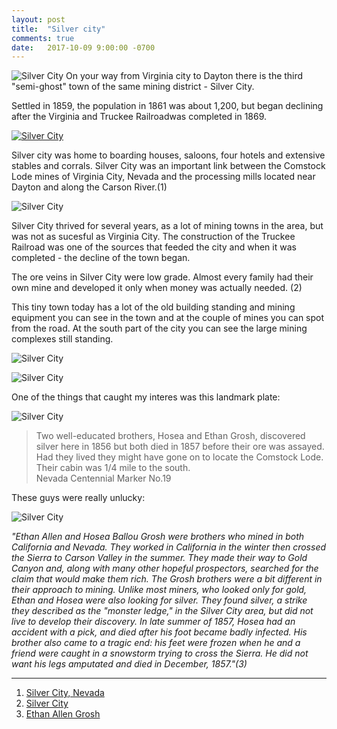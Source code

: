 ```yaml
---
layout: post
title:  "Silver city"
comments: true
date:   2017-10-09 9:00:00 -0700
---
```


![Silver City][silver_city1]
On your way from Virginia city to Dayton there is the third "semi-ghost" town of the same mining district - Silver City. 

Settled in 1859, the population in 1861 was about 1,200, but began declining after the Virginia and Truckee Railroadwas completed in 1869.

[![Silver City][silver_city7]](https://www.google.com/maps/place/Silver+City,+NV+89428/)

Silver city was home to boarding houses, saloons, four hotels and extensive stables and corrals. Silver City was an important link between the Comstock Lode mines of Virginia City, Nevada and the processing mills located near Dayton and along the Carson River.(1)

![Silver City][silver_city2]

Silver City thrived for several years, as a lot of mining towns in the area, but was not as sucesful as Virginia City. The construction of the Truckee Railroad was one of the sources that feeded the city and when it was completed - the decline of the town began.

The ore veins in Silver City were low grade. Almost every family had their own mine and developed it only when money was actually needed. (2)

This tiny town today has a lot of the old building standing and mining equipment you can see in the town and at the couple of mines you can spot from the road. At the south part of the city you can see the large mining complexes still standing.

![Silver City][silver_city3]

![Silver City][silver_city4]


 One of the things that caught my interes was this landmark plate: 

![Silver City][silver_city5]

>Two well-educated brothers, Hosea and Ethan Grosh, discovered silver here in 1856 but both died in 1857 before their ore was assayed. Had they lived they might have gone on to locate the Comstock Lode. Their cabin was 1/4 mile to the south.
><br>
>Nevada Centennial Marker No.19

 These guys were really unlucky:

![Silver City][silver_city6]

<i>"Ethan Allen and Hosea Ballou Grosh were brothers who mined in both California and Nevada. They worked in California in the winter then crossed the Sierra to Carson Valley in the summer. They made their way to Gold Canyon and, along with many other hopeful prospectors, searched for the claim that would make them rich. 
The Grosh brothers were a bit different in their approach to mining. Unlike most miners, who looked only for gold, Ethan and Hosea were also looking for silver. They found silver, a strike they described as the "monster ledge," in the Silver City area, but did not live to develop their discovery. In late summer of 1857, Hosea had an accident with a pick, and died after his foot became badly infected. His brother also came to a tragic end: his feet were frozen when he and a friend were caught in a snowstorm trying to cross the Sierra. He did not want his legs amputated and died in December, 1857."(3)</i> 

***

1. [Silver City, Nevada](http://westernmininghistory.com/towns/nevada/silver-city2/)
2. [Silver City](http://silverstateghosttowns.com/silvercity.html)
3. [Ethan Allen Grosh](https://www.findagrave.com/cgi-bin/fg.cgi?page=gr&GRid=43164218)

[silver_city1]: {{site.url}}/assets/img/09102017-SilverCity/09102017-silvercity-1.jpg "Silver City view"
[silver_city2]: {{site.url}}/assets/img/09102017-SilverCity/09102017-silvercity-2.jpg "Silver City view"
[silver_city3]: {{site.url}}/assets/img/09102017-SilverCity/09102017-silvercity-3.jpg "Silver City view"
[silver_city4]: {{site.url}}/assets/img/09102017-SilverCity/09102017-silvercity-4.jpg "Silver City view"
[silver_city5]: {{site.url}}/assets/img/09102017-SilverCity/09102017-silvercity-5.jpg "Silver City view"
[silver_city6]: {{site.url}}/assets/img/09102017-SilverCity/09102017-silvercity-brothers.jpg "Hosea and Ethan Grosh"
[silver_city7]: {{site.url}}/assets/img/09102017-SilverCity/09102017-silvercity-map.png "Silver City map"
